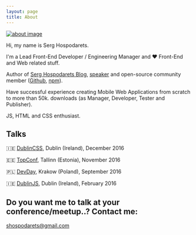 ```yaml
---
layout: page
title: About
---
```


<div class="about-image-wrapper">
    <a href="https://twitter.com/{{ site.social-links.twitter }}">
        <img src="{{ site.baseurl }}/images/about.png" alt="about image"/>
    </a>
</div>

Hi, my name is Serg Hospodarets.

I'm a Lead Front-End Developer / Engineering Manager and :heart: Front-End and Web related stuff.

Author of [Serg Hospodarets Blog](https://blog.hospodarets.com/),
[speaker](https://speakerdeck.com/malyw/)
and open-source community member ([Github](https://github.com/malyw), [npm](https://www.npmjs.com/~malyw)).

Have successful experience creating Mobile Web Applications from scratch to more than 50k. downloads (as Manager, Developer, Tester and Publisher).

JS, HTML and CSS enthusiast.

## Talks


🇮🇪 [DublinCSS](http://www.meetup.com/DublinCSS/), Dublin (Ireland), December 2016

🇪🇪 [TopConf](http://topconf.com/tallinn-2016/), Tallinn (Estonia), November 2016

🇵🇱 [DevDay](http://devday.pl/), Krakow (Poland), September 2016

🇮🇪 [DublinJS](http://www.meetup.com/DublinJS/), Dublin (Ireland), February 2016

## Do you want me to talk at your conference/meetup..? Contact me:

[shospodarets@gmail.com](mailto:shospodarets@gmail.com)
